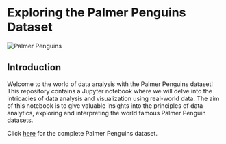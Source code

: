 # Exploring the Palmer Penguins Dataset

![Palmer Penguins](https://tkoomar.github.io/post/tt-palmer-penguins/featured_huc6cf4a21090aa2ea134ebf239881872e_167000_720x0_resize_lanczos_2.png)


## Introduction

Welcome to the world of data analysis with the Palmer Penguins dataset! This repository contains a Jupyter notebook where we will delve into the intricacies of data analysis and visualization using real-world data. The aim of this notebook is to give valuable insights into the principles of data analytics, exploring and interpreting the world famous Palmer Penguin datasets.

Click [here](https://gist.githubusercontent.com/slopp/ce3b90b9168f2f921784de84fa445651/raw/4ecf3041f0ed4913e7c230758733948bc561f434/penguins.csv) for the complete Palmer Penguins dataset. 

